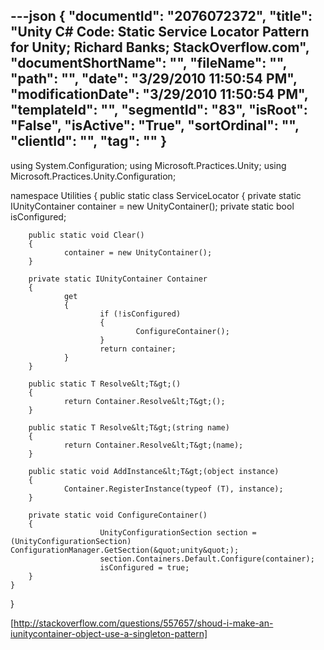 ---json
{
  "documentId": "2076072372",
  "title": "Unity C# Code: Static Service Locator Pattern for Unity; Richard Banks; StackOverflow.com",
  "documentShortName": "",
  "fileName": "",
  "path": "",
  "date": "3/29/2010 11:50:54 PM",
  "modificationDate": "3/29/2010 11:50:54 PM",
  "templateId": "",
  "segmentId": "83",
  "isRoot": "False",
  "isActive": "True",
  "sortOrdinal": "",
  "clientId": "",
  "tag": ""
}
---

using System.Configuration;
using Microsoft.Practices.Unity;
using Microsoft.Practices.Unity.Configuration;

namespace Utilities
{
    public static class ServiceLocator
    {
        private static IUnityContainer container = new UnityContainer();
        private static bool isConfigured;

        public static void Clear()
        {
                container = new UnityContainer();
        }

        private static IUnityContainer Container
        {
                get
                {
                        if (!isConfigured)
                        {
                                ConfigureContainer();
                        }
                        return container;
                }
        }

        public static T Resolve&lt;T&gt;()
        {
                return Container.Resolve&lt;T&gt;();
        }

        public static T Resolve&lt;T&gt;(string name)
        {
                return Container.Resolve&lt;T&gt;(name);
        }

        public static void AddInstance&lt;T&gt;(object instance)
        {
                Container.RegisterInstance(typeof (T), instance);
        }

        private static void ConfigureContainer()
        {
                        UnityConfigurationSection section = (UnityConfigurationSection) ConfigurationManager.GetSection(&quot;unity&quot;);
                        section.Containers.Default.Configure(container);
                        isConfigured = true;            
        }
    }
}

[http://stackoverflow.com/questions/557657/shoud-i-make-an-iunitycontainer-object-use-a-singleton-pattern]
